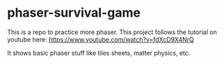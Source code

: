 # phaser-survival-game
This is a repo to practice more phaser.
This project follows the tutorial on youtube here: https://www.youtube.com/watch?v=fdXcD9X4NrQ

It shows basic phaser stuff like tiles sheets, matter physics, etc.